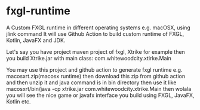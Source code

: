 # fxgl-runtime
A Custom FXGL runtime in different operating systems e.g. macOSX, using jlink command
It will use Github Action to build custom runtime of FXGL, Kotlin, JavaFX and JDK.

Let's say you have project maven project of fxgl, Xtrike for example
then you build Xtrike.jar with main class: com.whitewoodcity.xtirke.Main

You may use this project and github action to generate fxgl runtime e.g. macosxrt.zip(macosx runtime)
then download this zip from github action and then unzip it
and java command is in bin directory
then use it like
macosxrt/bin/java -cp xtrike.jar com.whitewoodcity.xtrike.Main
then wolala you will see the nice game or javafx interface you build using FXGL, JavaFX, Kotlin etc.